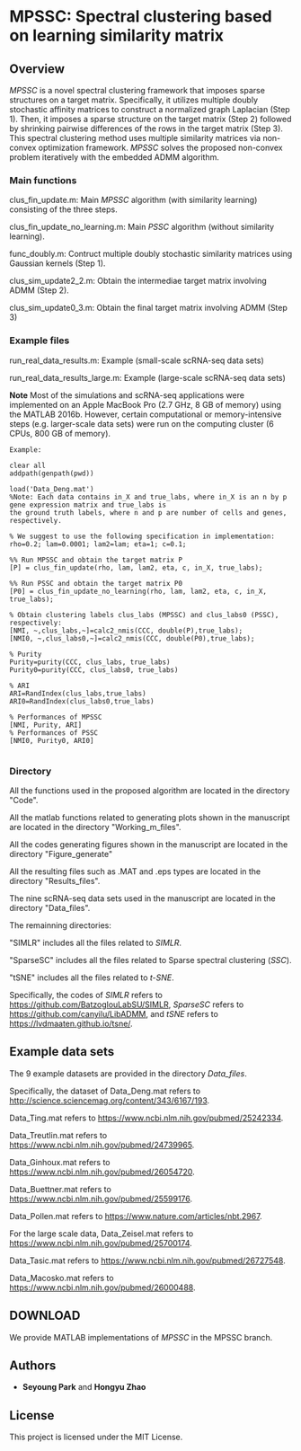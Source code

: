 # MPSSC: Spectral clustering based on learning similarity matrix



## Overview

*MPSSC* is a novel spectral clustering framework that imposes sparse structures on a target matrix. Specifically, it utilizes multiple doubly stochastic affinity matrices to construct a normalized graph Laplacian (Step 1). Then, it imposes a sparse structure on the target matrix (Step 2) followed by shrinking pairwise differences of the rows in the target matrix (Step 3). This spectral clustering method uses multiple similarity matrices via non-convex optimization framework. *MPSSC* solves the proposed non-convex problem iteratively with the embedded ADMM algorithm.

### Main functions

clus_fin_update.m:   Main *MPSSC* algorithm (with similarity learning) consisting of the three steps.

clus_fin_update_no_learning.m:  Main *PSSC* algorithm (without similarity learning). 

func_doubly.m:  Contruct multiple doubly stochastic similarity matrices using Gaussian kernels (Step 1).

clus_sim_update2_2.m:  Obtain the intermediae target matrix involving ADMM (Step 2).

clus_sim_update0_3.m:  Obtain the final target matrix involving ADMM (Step 3)


### Example files
run_real_data_results.m: Example (small-scale scRNA-seq data sets)

run_real_data_results_large.m: Example (large-scale scRNA-seq data sets)


**Note** Most of the simulations and scRNA-seq applications were implemented on an Apple MacBook Pro (2.7 GHz, 8 GB of memory) using the MATLAB 2016b. However, certain computational or memory-intensive steps (e.g. larger-scale data sets) were run on the computing cluster (6 CPUs, 800 GB of memory).




```
Example:

clear all
addpath(genpath(pwd))

load('Data_Deng.mat')
%Note: Each data contains in_X and true_labs, where in_X is an n by p gene expression matrix and true_labs is 
the ground truth labels, where n and p are number of cells and genes, respectively.

% We suggest to use the following specification in implementation:
rho=0.2; lam=0.0001; lam2=lam; eta=1; c=0.1;  

%% Run MPSSC and obtain the target matrix P
[P] = clus_fin_update(rho, lam, lam2, eta, c, in_X, true_labs); 

%% Run PSSC and obtain the target matrix P0
[P0] = clus_fin_update_no_learning(rho, lam, lam2, eta, c, in_X, true_labs);

% Obtain clustering labels clus_labs (MPSSC) and clus_labs0 (PSSC), respectively:
[NMI, ~,clus_labs,~]=calc2_nmis(CCC, double(P),true_labs);   
[NMI0, ~,clus_labs0,~]=calc2_nmis(CCC, double(P0),true_labs);   

% Purity
Purity=purity(CCC, clus_labs, true_labs)
Purity0=purity(CCC, clus_labs0, true_labs)

% ARI
ARI=RandIndex(clus_labs,true_labs)
ARI0=RandIndex(clus_labs0,true_labs)

% Performances of MPSSC
[NMI, Purity, ARI]
% Performances of PSSC
[NMI0, Purity0, ARI0]


```

### Directory

All the functions used in the proposed algorithm are located in the directory "Code".

All the matlab functions related to generating plots shown in the manuscript are located in the directory "Working_m_files".

All the codes generating figures shown in the manuscript are located in the directory "Figure_generate"

All the resulting files such as .MAT and .eps types are located in the directory "Results_files".

The nine scRNA-seq data sets used in the manuscript are located in the directory "Data_files".



The remainning directories:

"SIMLR" includes all the files related to *SIMLR*.

"SparseSC"  includes all the files related to Sparse spectral clustering (*SSC*).

"tSNE"  includes all the files related to *t-SNE*.

Specifically, the codes of *SIMLR* refers to https://github.com/BatzoglouLabSU/SIMLR, *SparseSC* refers to https://github.com/canyilu/LibADMM, and *tSNE* refers to https://lvdmaaten.github.io/tsne/.



## Example data sets

The 9 example datasets are provided in the directory *Data_files*. 

Specifically, the dataset of Data_Deng.mat refers to http://science.sciencemag.org/content/343/6167/193.

Data_Ting.mat refers to https://www.ncbi.nlm.nih.gov/pubmed/25242334. 

Data_Treutlin.mat refers to https://www.ncbi.nlm.nih.gov/pubmed/24739965. 

Data_Ginhoux.mat refers to https://www.ncbi.nlm.nih.gov/pubmed/26054720.

Data_Buettner.mat refers to https://www.ncbi.nlm.nih.gov/pubmed/25599176. 

Data_Pollen.mat refers to https://www.nature.com/articles/nbt.2967. 

For the large scale data, Data_Zeisel.mat refers to https://www.ncbi.nlm.nih.gov/pubmed/25700174.

Data_Tasic.mat refers to https://www.ncbi.nlm.nih.gov/pubmed/26727548. 

Data_Macosko.mat refers to https://www.ncbi.nlm.nih.gov/pubmed/26000488.


## DOWNLOAD

We provide MATLAB implementations of *MPSSC* in the MPSSC branch.


## Authors

* **Seyoung Park** and   **Hongyu Zhao**


## License

This project is licensed under the MIT License.



